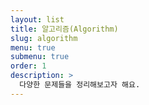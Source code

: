 ```yaml
---
layout: list
title: 알고리즘(Algorithm)
slug: algorithm
menu: true
submenu: true
order: 1
description: >
  다양한 문제들을 정리해보고자 해요.	
---
```

